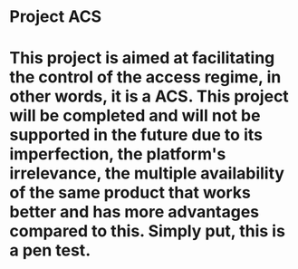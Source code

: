 # Project ACS
# This project is aimed at facilitating the control of the access regime, in other words, it is a ACS. This project will be completed and will not be supported in the future due to its imperfection, the platform's irrelevance, the multiple availability of the same product that works better and has more advantages compared to this. Simply put, this is a pen test.
